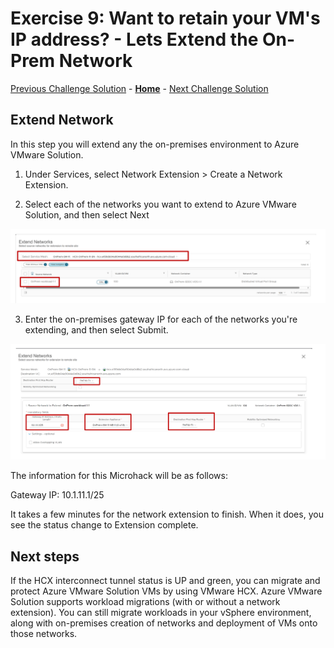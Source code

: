 # Exercise 9: Want to retain your VM's IP address? - Lets Extend the On-Prem Network

[Previous Challenge Solution](./08-HCX-Service-Mesh.md) - **[Home](../Readme.md)** - [Next Challenge Solution](./10-AVS-Migrate-VM.md)

## Extend Network
In this step you will extend any the on-premises environment to Azure VMware Solution.

1.	Under Services, select Network Extension > Create a Network Extension.

2.	Select each of the networks you want to extend to Azure VMware Solution, and then select Next

![](./Images/09-HCX-Network-Extension/NetworkExtension.PNG)

3.	Enter the on-premises gateway IP for each of the networks you're extending, and then select Submit.

![](./Images/09-HCX-Network-Extension/NetworkExtension2.PNG)

The information for this Microhack will be as follows:

Gateway IP: 10.1.11.1/25


It takes a few minutes for the network extension to finish. When it does, you see the status change to Extension complete.

## Next steps
If the HCX interconnect tunnel status is UP and green, you can migrate and protect Azure VMware Solution VMs by using VMware HCX. Azure VMware Solution supports workload migrations (with or without a network extension). You can still migrate workloads in your vSphere environment, along with on-premises creation of networks and deployment of VMs onto those networks.